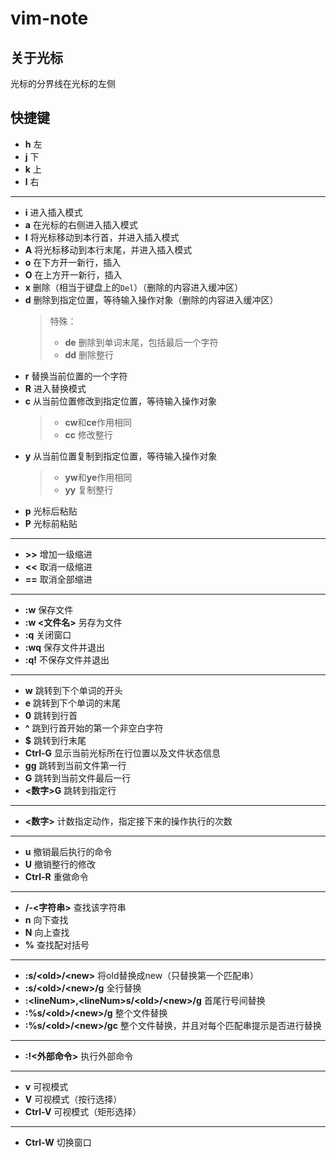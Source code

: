 # vim-note

## 关于光标
光标的分界线在光标的左侧
## 快捷键
- **h** 左
- **j** 下
- **k** 上
- **l** 右
---
- **i** 进入插入模式
- **a** 在光标的右侧进入插入模式
- **I** 将光标移动到本行首，并进入插入模式
- **A** 将光标移动到本行末尾，并进入插入模式
- **o** 在下方开一新行，插入
- **O** 在上方开一新行，插入
- **x** 删除（相当于键盘上的`Del`）（删除的内容进入缓冲区）
- **d** 删除到指定位置，等待输入操作对象（删除的内容进入缓冲区）
    >特殊：
    >- **de** 删除到单词末尾，包括最后一个字符
    >- **dd** 删除整行
- **r** 替换当前位置的一个字符
- **R** 进入替换模式
- **c** 从当前位置修改到指定位置，等待输入操作对象
    >- **cw**和**ce**作用相同
    >- **cc** 修改整行
- **y** 从当前位置复制到指定位置，等待输入操作对象
    >- **yw**和**ye**作用相同
    >- **yy** 复制整行
- **p** 光标后粘贴
- **P** 光标前粘贴
---
- **>>** 增加一级缩进
- **<<** 取消一级缩进
- **==** 取消全部缩进
---
- **:w** 保存文件
- **:w &lt;文件名&gt;** 另存为文件
- **:q** 关闭窗口
- **:wq** 保存文件并退出
- **:q!** 不保存文件并退出
---
- **w** 跳转到下个单词的开头
- **e** 跳转到下个单词的末尾
- **0** 跳转到行首
- **^** 跳到行首开始的第一个非空白字符
- **$** 跳转到行末尾
- **Ctrl-G** 显示当前光标所在行位置以及文件状态信息
- **gg** 跳转到当前文件第一行
- **G** 跳转到当前文件最后一行
- **&lt;数字&gt;G** 跳转到指定行
---
- **&lt;数字&gt;** 计数指定动作，指定接下来的操作执行的次数
---
- **u** 撤销最后执行的命令
- **U** 撤销整行的修改
- **Ctrl-R** 重做命令
---
- **/-&lt;字符串&gt;** 查找该字符串
- **n** 向下查找
- **N** 向上查找
- **%** 查找配对括号
---
- **:s/&lt;old&gt;/&lt;new&gt;** 将old替换成new（只替换第一个匹配串）
- **:s/&lt;old&gt;/&lt;new&gt;/g** 全行替换
- **:&lt;lineNum&gt;,&lt;lineNum&gt;s/&lt;old&gt;/&lt;new&gt;/g** 首尾行号间替换
- **:%s/&lt;old&gt;/&lt;new&gt;/g** 整个文件替换
- **:%s/&lt;old&gt;/&lt;new&gt;/gc** 整个文件替换，并且对每个匹配串提示是否进行替换
---
- **:!&lt;外部命令&gt;** 执行外部命令
---
- **v** 可视模式
- **V** 可视模式（按行选择）
- **Ctrl-V** 可视模式（矩形选择）
---
- **Ctrl-W** 切换窗口
